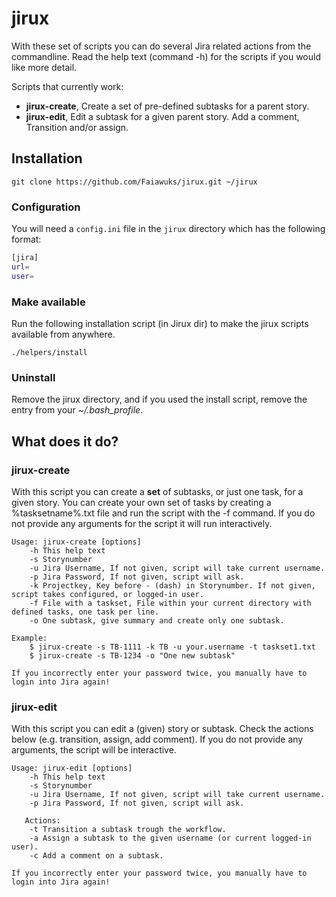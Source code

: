 jirux
=====
With these set of scripts you can do several Jira related actions from the commandline. 
Read the help text (command -h) for the scripts if you would like more detail.

Scripts that currently work: 
* **jirux-create**, Create a set of pre-defined subtasks for a parent story.
* **jirux-edit**, Edit a subtask for a given parent story. Add a comment, Transition and/or assign.

Installation
------------
`git clone https://github.com/Faiawuks/jirux.git ~/jirux`

### Configuration
You will need a `config.ini` file in the `jirux` directory which has the following format:

```bash
[jira]
url=
user=
```

### Make available
Run the following installation script (in Jirux dir) to make the jirux scripts available from anywhere.

`./helpers/install`

### Uninstall
Remove the jirux directory, and if you used the install script, remove the entry from your _~/.bash_profile_. 

What does it do?
----------------
### jirux-create

With this script you can create a **set** of subtasks, or just one task, for a given story.
You can create your own set of tasks by creating a %tasksetname%.txt file and run the script with the -f command.
If you do not provide any arguments for the script it will run interactively.

```
Usage: jirux-create [options]
    -h This help text
    -s Storynumber
    -u Jira Username, If not given, script will take current username.
    -p Jira Password, If not given, script will ask.
    -k Projectkey, Key before - (dash) in Storynumber. If not given, script takes configured, or logged-in user.
    -f File with a taskset, File within your current directory with defined tasks, one task per line.
    -o One subtask, give summary and create only one subtask.

Example:
    $ jirux-create -s TB-1111 -k TB -u your.username -t taskset1.txt
    $ jirux-create -s TB-1234 -o "One new subtask"

If you incorrectly enter your password twice, you manually have to login into Jira again!
```

### jirux-edit

With this script you can edit a (given) story or subtask. Check the actions below (e.g. transition, assign, add comment).
If you do not provide any arguments, the script will be interactive.

```
Usage: jirux-edit [options]
    -h This help text
    -s Storynumber
    -u Jira Username, If not given, script will take current username.
    -p Jira Password, If not given, script will ask.

   Actions:
    -t Transition a subtask trough the workflow.
    -a Assign a subtask to the given username (or current logged-in user).
    -c Add a comment on a subtask.
    
If you incorrectly enter your password twice, you manually have to login into Jira again!
```

